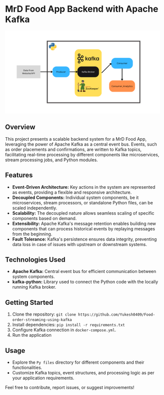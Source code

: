 # MrD Food App Backend with Apache Kafka

![Architecture Diagram](Architecture.png)

## Overview
This project presents a scalable backend system for a MrD Food App, leveraging the power of Apache Kafka as a central event bus. Events, such as order placements and confirmations, are written to Kafka topics, facilitating real-time processing by different components like microservices, stream processing jobs, and Python modules.

## Features
- **Event-Driven Architecture:** Key actions in the system are represented as events, providing a flexible and responsive architecture.
- **Decoupled Components:** Individual system components, be it microservices, stream processors, or standalone Python files, can be scaled independently.
- **Scalability:** The decoupled nature allows seamless scaling of specific components based on demand.
- **Extensibility:** Apache Kafka's message retention enables building new components that can process historical events by replaying messages from the beginning.
- **Fault Tolerance:** Kafka's persistence ensures data integrity, preventing data loss in case of issues with upstream or downstream systems.

## Technologies Used
- **Apache Kafka:** Central event bus for efficient communication between system components.
- **kafka-python:** Library used to connect the Python code with the locally running Kafka broker.

## Getting Started
1. Clone the repository: `git clone https://github.com/Yukesh0409/Food-order-streaming-using-kafka`
2. Install dependencies: `pip install -r requirements.txt`
3. Configure Kafka connection in `docker-compose.yml`.
4. Run the application

## Usage
- Explore the `Py files` directory for different components and their functionalities.
- Customize Kafka topics, event structures, and processing logic as per your application requirements.

Feel free to contribute, report issues, or suggest improvements!
